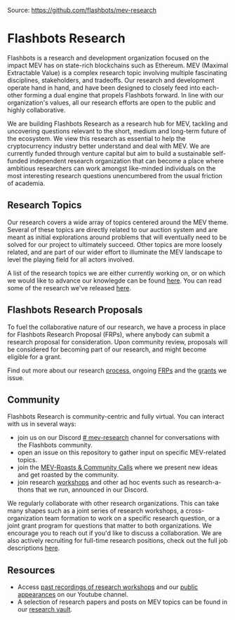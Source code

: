 Source: https://github.com/flashbots/mev-research

# Flashbots Research

Flashbots is a research and development organization focused on the impact MEV has on state-rich blockchains such as Ethereum. MEV (Maximal Extractable Value) is a complex research topic involving multiple fascinating disciplines, stakeholders, and tradeoffs. Our research and development operate hand in hand, and have been designed to closely feed into each-other forming a dual engine that propels Flashbots forward. In line with our organization's values, all our research efforts are open to the public and highly collaborative.

We are building Flashbots Research as a research hub for MEV, tackling and uncovering questions relevant to the short, medium and long-term future of the ecosystem. We view this research as essential to help the cryptocurrency industry better understand and deal with MEV. We are currently funded through venture capital but aim to build a sustainable self-funded independent research organization that can become a place where ambitious researchers can work amongst like-minded individuals on the most interesting research questions unencumbered from the usual friction of academia.

## Research Topics
Our research covers a wide array of topics centered around the MEV theme. Several of these topics are directly related to our auction system and are meant as initial explorations around problems that will eventually need to be solved for our project to ultimately succeed. Other topics are more loosely related, and are part of our wider effort to illuminate the MEV landscape to level the playing field for all actors involved.

A list of the research topics we are either currently working on, or on which we would like to advance our knowlegde can be found [here](topics.md). You can read some of the research we've released [here](https://writings.flashbots.net/research).

## Flashbots Research Proposals
To fuel the collaborative nature of our research, we have a process in place for Flashbots Research Proposal (FRPs), where anybody can submit a research proposal for consideration. Upon community review, proposals will be considered for becoming part of our research, and might become eligible for a grant.

Find out more about our research [process](process.md), ongoing [FRPs](FRPs/) and the [grants](grants.md) we issue.

## Community
Flashbots Research is community-centric and fully virtual. You can interact with us in several ways:
- join us on our Discord [# mev-research](https://discord.gg/BX3DsheJyG) channel for conversations with the Flashbots community.
- open an issue on this repository to gather input on specific MEV-related topics.
- join the [MEV-Roasts & Community Calls](https://github.com/flashbots/pm/blob/main/recordings.md) where we present new ideas and get roasted by the community.
- join research [workshops](workshops.md) and other ad hoc events such as research-a-thons that we run, announced in our Discord.

We regularly collaborate with other research organizations. This can take many shapes such as a joint series of research workshops, a cross-organization team formation to work on a specific research question, or a joint grant program for questions that matter to both organizations. We encourage you to reach out if you'd like to discuss a collaboration. We are also actively recruiting for full-time research positions, check out the full job descriptions [here](https://flashbots.notion.site/Flashbots-Job-Board-94d53cb01ef04a9484711dacf18739e3).

## Resources
- Access [past recordings of research workshops](https://www.youtube.com/playlist?list=PLRHMe0bxkuelLKy7oN409xqG_adEjYtxB) and our [public appearances](https://www.youtube.com/playlist?list=PLRHMe0bxkueksKZ1CBr-CGjrZgQHLJX6b) on our Youtube channel.
- A selection of research papers and posts on MEV topics can be found in our [research vault](4.%20Programming/Python/Resources.md).
